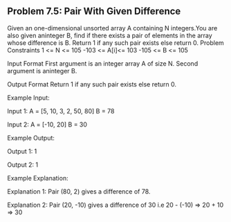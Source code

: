 <h2>Problem 7.5: Pair With Given Difference</h2>

Given an one-dimensional unsorted array A containing N integers.You are also given aninteger B, find if there exists a pair of elements in the array whose difference is B. Return 1 if any such pair exists else return 0. Problem Constraints 1 <= N <= 105 -103 <= A[i]<= 103 -105 <= B <= 105

Input Format First argument is an integer array A of size N. Second argument is aninteger B.

Output Format Return 1 if any such pair exists else return 0.

Example Input: 

Input 1: A = [5, 10, 3, 2, 50, 80] B = 78 

Input 2: A = [-10, 20] B = 30

Example Output: 

Output 1: 1 

Output 2: 1

Example Explanation: 

Explanation 1: Pair (80, 2) gives a difference of 78. 

Explanation 2: Pair (20, -10) gives a difference of 30 i.e 20 - (-10) => 20 + 10 => 30
